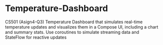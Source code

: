 # Temperature-Dashboard
CS501 (Asign4-Q3) Temperature Dashboard that simulates real-time temperature updates and visualizes them in a Compose UI, including a chart and summary stats. Use coroutines to simulate streaming data and StateFlow for reactive updates
